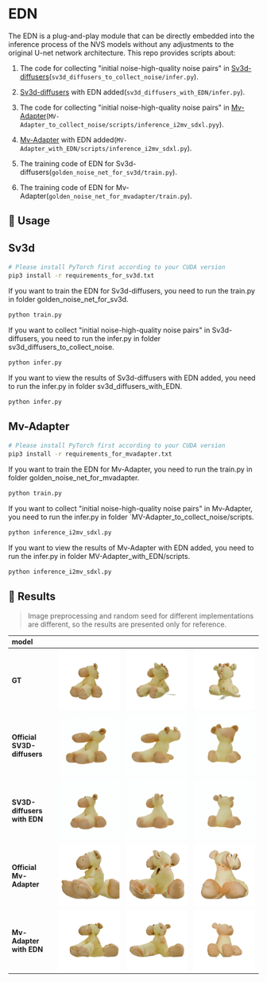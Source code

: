 # EDN
The EDN is a plug-and-play module that can be directly embedded into the inference process of the NVS models without any adjustments to the original U-net network architecture.
This repo provides scripts about:

1.  The code for collecting "initial noise-high-quality noise pairs" in [Sv3d-diffusers](https://github.com/chenguolin/sv3d-diffusers)(`sv3d_diffusers_to_collect_noise/infer.py`).

2. [Sv3d-diffusers](https://github.com/chenguolin/sv3d-diffusers) with EDN added(`sv3d_diffusers_with_EDN/infer.py`).

3. The code for collecting "initial noise-high-quality noise pairs" in [Mv-Adapter](https://github.com/huanngzh/MV-Adapter)(`MV-Adapter_to_collect_noise/scripts/inference_i2mv_sdxl.pyy`).

4. [Mv-Adapter](https://github.com/huanngzh/MV-Adapter) with EDN added(`MV-Adapter_with_EDN/scripts/inference_i2mv_sdxl.py`).

5. The training code of EDN for Sv3d-diffusers(`golden_noise_net_for_sv3d/train.py`).

6. The training code of EDN for Mv-Adapter(`golden_noise_net_for_mvadapter/train.py`).

## 🚀 Usage
##  Sv3d 
```bash
# Please install PyTorch first according to your CUDA version
pip3 install -r requirements_for_sv3d.txt
```
If you want to train the EDN for Sv3d-diffusers, you need to run the train.py in folder golden_noise_net_for_sv3d.
```bash
python train.py
```
If you want to collect "initial noise-high-quality noise pairs" in Sv3d-diffusers, you need to run the infer.py in folder sv3d_diffusers_to_collect_noise.
```bash
python infer.py
```
If you want to view the results of Sv3d-diffusers with EDN added, you need to run the infer.py in folder sv3d_diffusers_with_EDN.
```bash
python infer.py
```
##  Mv-Adapter 
```bash
# Please install PyTorch first according to your CUDA version
pip3 install -r requirements_for_mvadapter.txt
```
If you want to train the EDN for Mv-Adapter, you need to run the train.py in folder golden_noise_net_for_mvadapter.
```bash
python train.py
```
If you want to collect "initial noise-high-quality noise pairs" in Mv-Adapter, you need to run the infer.py in folder `MV-Adapter_to_collect_noise/scripts.
```bash
python inference_i2mv_sdxl.py
```
If you want to view the results of Mv-Adapter with EDN added, you need to run the infer.py in folder MV-Adapter_with_EDN/scripts.
```bash
python inference_i2mv_sdxl.py
```
## 📸 Results
> Image preprocessing and random seed for different implementations are different, so the results are presented only for reference.

| model |  |     |  |
| :------------- | :------:  | :----: | :----: |
| **GT** | ![](assets/Ortho_Forward_Facing_gt/002.png) | ![](assets/Ortho_Forward_Facing_gt/005.png) | ![](assets/Ortho_Forward_Facing_gt/010.png) |
| **Official SV3D-diffusers** | ![](assets/Ortho_Forward_Facing_standard_sv3d/002.png) | ![](assets/Ortho_Forward_Facing_standard_sv3d/005.png) | ![](assets/Ortho_Forward_Facing_standard_sv3d/010.png) |
| **SV3D-diffusers with EDN**  | ![](assets/Ortho_Forward_Facing_improve_sv3d/002.png) | ![](assets/Ortho_Forward_Facing_improve_sv3d/005.png) | ![](assets/Ortho_Forward_Facing_improve_sv3d/010.png) |
| **Official Mv-Adapter** | ![](assets/Ortho_Forward_Facing_standard_mvadapter/001.png) | ![](assets/Ortho_Forward_Facing_standard_mvadapter/002.png) | ![](assets/Ortho_Forward_Facing_standard_mvadapter/003.png) |
| **Mv-Adapter with EDN**  | ![](assets/Ortho_Forward_Facing_improve_mvadapter/001.png) | ![](assets/Ortho_Forward_Facing_improve_mvadapter/002.png) | ![](assets/Ortho_Forward_Facing_improve_mvadapter/003.png) |
